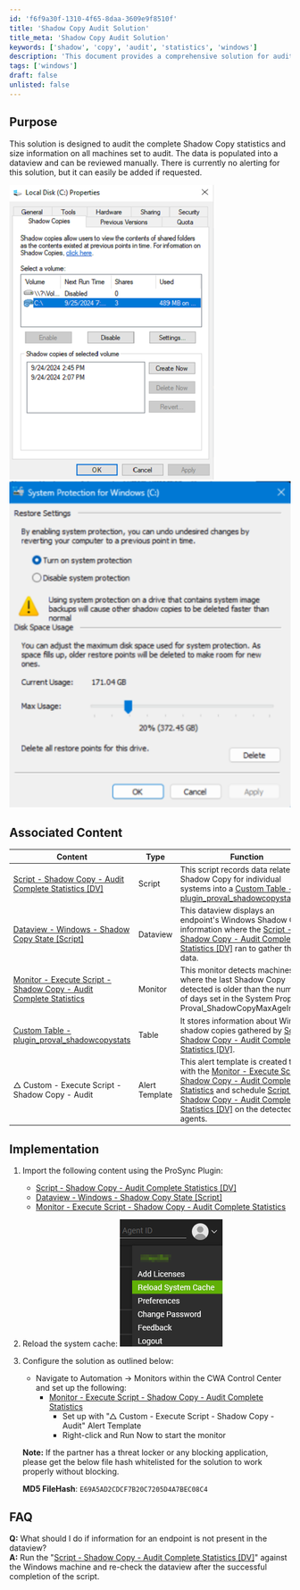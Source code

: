 ```yaml
---
id: 'f6f9a30f-1310-4f65-8daa-3609e9f8510f'
title: 'Shadow Copy Audit Solution'
title_meta: 'Shadow Copy Audit Solution'
keywords: ['shadow', 'copy', 'audit', 'statistics', 'windows']
description: 'This document provides a comprehensive solution for auditing Shadow Copy statistics and size information on Windows machines. It details the implementation steps, associated content, and troubleshooting FAQs to ensure effective monitoring and data management.'
tags: ['windows']
draft: false
unlisted: false
---
```


## Purpose

This solution is designed to audit the complete Shadow Copy statistics and size information on all machines set to audit. The data is populated into a dataview and can be reviewed manually. There is currently no alerting for this solution, but it can easily be added if requested.

![Image 1](../../static/img/Windows---Shadow-Copy---Statistics/image_1.png)
![Image 2](../../static/img/Windows---Shadow-Copy---Statistics/image_2.png)

## Associated Content

| Content                                                                                                                    | Type      | Function                                                                                                                                                                                                                                                                         |
|----------------------------------------------------------------------------------------------------------------------------|-----------|----------------------------------------------------------------------------------------------------------------------------------------------------------------------------------------------------------------------------------------------------------------------------------|
| [Script - Shadow Copy - Audit Complete Statistics [DV]](<../cwa/scripts/Shadow Copy - Audit Complete Statistics DV.md>)                  | Script    | This script records data related to Shadow Copy for individual systems into a [Custom Table - plugin_proval_shadowcopystats](<../cwa/tables/plugin_proval_shadowcopystats.md>).                                                                                               |
| [Dataview - Windows - Shadow Copy State [Script]](<../cwa/dataviews/Windows - Shadow Copy State Script.md>)                        | Dataview  | This dataview displays an endpoint's Windows Shadow Copy information where the [Script - Shadow Copy - Audit Complete Statistics [DV]](<../cwa/scripts/Shadow Copy - Audit Complete Statistics DV.md>) ran to gather the data.                                                          |
| [Monitor - Execute Script - Shadow Copy - Audit Complete Statistics](<../cwa/monitors/Execute Script - Shadow Copy - Audit Complete Statistics.md>)     | Monitor   | This monitor detects machines where the last Shadow Copy detected is older than the number of days set in the System Property Proval_ShadowCopyMaxAgeInDays.                                                                                                               |
| [Custom Table - plugin_proval_shadowcopystats](<../cwa/tables/plugin_proval_shadowcopystats.md>)                            | Table     | It stores information about Windows shadow copies gathered by [Script - Shadow Copy - Audit Complete Statistics [DV]](<../cwa/scripts/Shadow Copy - Audit Complete Statistics DV.md>).                                                                                                     |
| △ Custom - Execute Script - Shadow Copy - Audit                                                                             | Alert Template | This alert template is created to run with the [Monitor - Execute Script - Shadow Copy - Audit Complete Statistics](<../cwa/monitors/Execute Script - Shadow Copy - Audit Complete Statistics.md>) and schedule [Script - Shadow Copy - Audit Complete Statistics [DV]](<../cwa/scripts/Shadow Copy - Audit Complete Statistics DV.md>) on the detected agents. |

## Implementation

1. Import the following content using the ProSync Plugin:
   - [Script - Shadow Copy - Audit Complete Statistics [DV]](<../cwa/scripts/Shadow Copy - Audit Complete Statistics DV.md>)
   - [Dataview - Windows - Shadow Copy State [Script]](<../cwa/dataviews/Windows - Shadow Copy State Script.md>)
   - [Monitor - Execute Script - Shadow Copy - Audit Complete Statistics](<../cwa/monitors/Execute Script - Shadow Copy - Audit Complete Statistics.md>)

2. Reload the system cache:
   ![Image](../../static/img/Windows---Shadow-Copy---Statistics/image_3.png)

3. Configure the solution as outlined below:
   - Navigate to Automation → Monitors within the CWA Control Center and set up the following:
     - [Monitor - Execute Script - Shadow Copy - Audit Complete Statistics](<../cwa/monitors/Execute Script - Shadow Copy - Audit Complete Statistics.md>)
       - Set up with "△ Custom - Execute Script - Shadow Copy - Audit" Alert Template
       - Right-click and Run Now to start the monitor

   **Note:** If the partner has a threat locker or any blocking application, please get the below file hash whitelisted for the solution to work properly without blocking.

   __MD5 FileHash__: `E69A5AD2CDCF7B20C7205D4A7BEC08C4`

## FAQ

**Q:** What should I do if information for an endpoint is not present in the dataview?  
**A:** Run the "[Script - Shadow Copy - Audit Complete Statistics [DV]](<../cwa/scripts/Shadow Copy - Audit Complete Statistics DV.md>)" against the Windows machine and re-check the dataview after the successful completion of the script.
